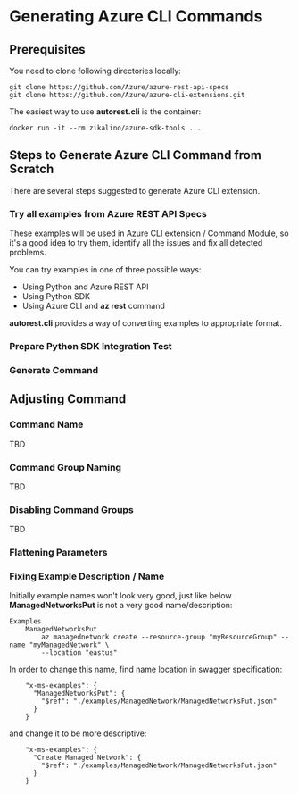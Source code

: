 # Generating Azure CLI Commands

## Prerequisites

You need to clone following directories locally:

    git clone https://github.com/Azure/azure-rest-api-specs
    git clone https://github.com/Azure/azure-cli-extensions.git

The easiest way to use **autorest.cli** is the container:

    docker run -it --rm zikalino/azure-sdk-tools ....

## Steps to Generate Azure CLI Command from Scratch

There are several steps suggested to generate Azure CLI extension.

### Try all examples from Azure REST API Specs

These examples will be used in Azure CLI extension / Command Module, so it's a good idea to try them, identify all the issues and fix all detected problems.

You can try examples in one of three possible ways:
- Using Python and Azure REST API
- Using Python SDK
- Using Azure CLI and **az rest** command

**autorest.cli** provides a way of converting examples to appropriate format.

### Prepare Python SDK Integration Test

### Generate Command

## Adjusting Command

### Command Name

TBD

### Command Group Naming

TBD

### Disabling Command Groups

TBD

### Flattening Parameters

### Fixing Example Description / Name

Initially example names won't look very good, just like below **ManagedNetworksPut** is not a very good name/description:

    Examples
        ManagedNetworksPut
            az managednetwork create --resource-group "myResourceGroup" --name "myManagedNetwork" \
            --location "eastus"

In order to change this name, find name location in swagger specification:

        "x-ms-examples": {
          "ManagedNetworksPut": {
            "$ref": "./examples/ManagedNetwork/ManagedNetworksPut.json"
          }
        }

and change it to be more descriptive:

        "x-ms-examples": {
          "Create Managed Network": {
            "$ref": "./examples/ManagedNetwork/ManagedNetworksPut.json"
          }
        }


